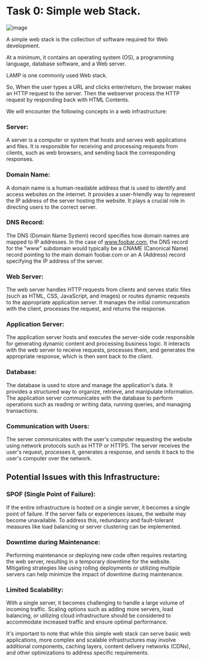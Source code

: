 # Task 0: Simple web Stack. 


![image](https://github.com/CaroChoch/holbertonschool-system_engineering-devops/assets/113856063/9ecd7838-892e-4aac-adbb-6331f6bfa6ed)



A simple web stack is the collection of software required for Web development.  

At a minimum, it contains an operating system (OS), a programming language, database software, and a Web server.  

LAMP is one commonly used Web stack.  

So, When the user types a URL and clicks enter/return, the browser makes an HTTP request to the server. Then the webserver process the HTTP request by responding back with HTML Contents.  

We will encounter the following concepts in a web infrastructure:  

### Server: 

A server is a computer or system that hosts and serves web applications and files. It is responsible for receiving and processing requests from clients, such as web browsers, and sending back the corresponding responses.

### Domain Name: 

A domain name is a human-readable address that is used to identify and access websites on the internet. It provides a user-friendly way to represent the IP address of the server hosting the website. It plays a crucial role in directing users to the correct server.

### DNS Record: 

The DNS (Domain Name System) record specifies how domain names are mapped to IP addresses. In the case of www.foobar.com, the DNS record for the "www" subdomain would typically be a CNAME (Canonical Name) record pointing to the main domain foobar.com or an A (Address) record specifying the IP address of the server.

### Web Server: 

The web server handles HTTP requests from clients and serves static files (such as HTML, CSS, JavaScript, and images) or routes dynamic requests to the appropriate application server. It manages the initial communication with the client, processes the request, and returns the response.

### Application Server: 

The application server hosts and executes the server-side code responsible for generating dynamic content and processing business logic. It interacts with the web server to receive requests, processes them, and generates the appropriate response, which is then sent back to the client.

### Database: 

The database is used to store and manage the application's data. It provides a structured way to organize, retrieve, and manipulate information. The application server communicates with the database to perform operations such as reading or writing data, running queries, and managing transactions.


### Communication with Users: 

The server communicates with the user's computer requesting the website using network protocols such as HTTP or HTTPS. The server receives the user's request, processes it, generates a response, and sends it back to the user's computer over the network.


## Potential Issues with this Infrastructure:

### SPOF (Single Point of Failure): 

If the entire infrastructure is hosted on a single server, it becomes a single point of failure. If the server fails or experiences issues, the website may become unavailable. To address this, redundancy and fault-tolerant measures like load balancing or server clustering can be implemented.

### Downtime during Maintenance: 

Performing maintenance or deploying new code often requires restarting the web server, resulting in a temporary downtime for the website. Mitigating strategies like using rolling deployments or utilizing multiple servers can help minimize the impact of downtime during maintenance.

### Limited Scalability: 

With a single server, it becomes challenging to handle a large volume of incoming traffic. Scaling options such as adding more servers, load balancing, or utilizing cloud infrastructure should be considered to accommodate increased traffic and ensure optimal performance.  


It's important to note that while this simple web stack can serve basic web applications, more complex and scalable infrastructures may involve additional components, caching layers, content delivery networks (CDNs), and other optimizations to address specific requirements.



